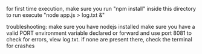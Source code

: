 for first time execution, make sure you run "npm install" inside this directory
to run execute "node app.js > log.txt &"

troubleshooting: 
make sure you have nodejs installed
make sure you have a valid PORT environment variable declared or forward and use port 8081
to check for errors, view log.txt. if none are present there, check the terminal for crashes
